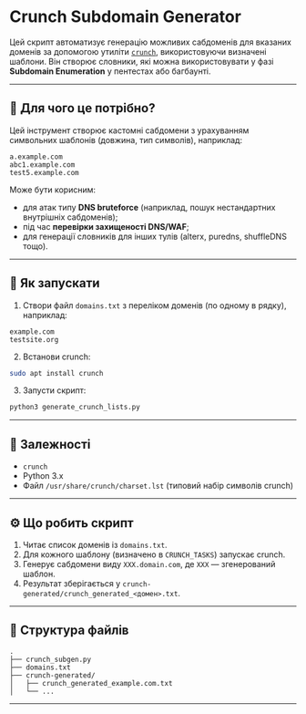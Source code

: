 # Crunch Subdomain Generator

Цей скрипт автоматизує генерацію можливих сабдоменів для вказаних доменів за допомогою утиліти [`crunch`](https://tools.kali.org/password-attacks/crunch), використовуючи визначені шаблони. Він створює словники, які можна використовувати у фазі **Subdomain Enumeration** у пентестах або багбаунті.

---

## 🧠 Для чого це потрібно?

Цей інструмент створює кастомні сабдомени з урахуванням символьних шаблонів (довжина, тип символів), наприклад:

```
a.example.com
abc1.example.com
test5.example.com
```

Може бути корисним:
- для атак типу **DNS bruteforce** (наприклад, пошук нестандартних внутрішніх сабдоменів);
- під час **перевірки захищеності DNS/WAF**;
- для генерації словників для інших тулів (alterx, puredns, shuffleDNS тощо).

---

## 🚀 Як запускати

1. Створи файл `domains.txt` з переліком доменів (по одному в рядку), наприклад:
```
example.com
testsite.org
```

2. Встанови crunch:
```bash
sudo apt install crunch
```

3. Запусти скрипт:
```bash
python3 generate_crunch_lists.py
```

---

## 🔧 Залежності

- `crunch`
- Python 3.x
- Файл `/usr/share/crunch/charset.lst` (типовий набір символів crunch)

---

## ⚙️ Що робить скрипт

1. Читає список доменів із `domains.txt`.
2. Для кожного шаблону (визначено в `CRUNCH_TASKS`) запускає crunch.
3. Генерує сабдомени виду `XXX.domain.com`, де `XXX` — згенерований шаблон.
4. Результат зберігається у `crunch-generated/crunch_generated_<домен>.txt`.

---

## 📂 Структура файлів

```
.
├── crunch_subgen.py
├── domains.txt
├── crunch-generated/
│   ├── crunch_generated_example.com.txt
│   └── ...
```
---
